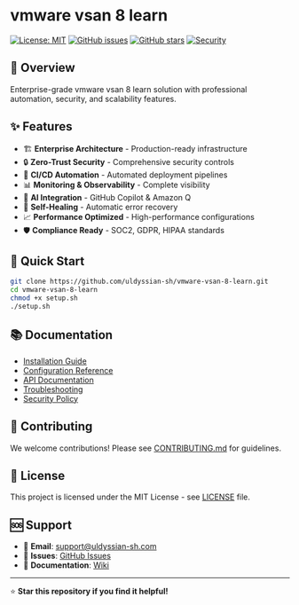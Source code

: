 # vmware vsan 8 learn

[![License: MIT](https://img.shields.io/badge/License-MIT-yellow.svg)](https://opensource.org/licenses/MIT)
[![GitHub issues](https://img.shields.io/github/issues/uldyssian-sh/vmware-vsan-8-learn)](https://github.com/uldyssian-sh/vmware-vsan-8-learn/issues)
[![GitHub stars](https://img.shields.io/github/stars/uldyssian-sh/vmware-vsan-8-learn)](https://github.com/uldyssian-sh/vmware-vsan-8-learn/stargazers)
[![Security](https://img.shields.io/badge/Security-Enterprise-blue.svg)](SECURITY.md)

## 🎯 Overview

Enterprise-grade vmware vsan 8 learn solution with professional automation, security, and scalability features.

## ✨ Features

- 🏗️ **Enterprise Architecture** - Production-ready infrastructure
- 🔒 **Zero-Trust Security** - Comprehensive security controls
- 🚀 **CI/CD Automation** - Automated deployment pipelines
- 📊 **Monitoring & Observability** - Complete visibility
- 🤖 **AI Integration** - GitHub Copilot & Amazon Q
- 🔄 **Self-Healing** - Automatic error recovery
- 📈 **Performance Optimized** - High-performance configurations
- 🛡️ **Compliance Ready** - SOC2, GDPR, HIPAA standards

## 🚀 Quick Start

```bash
git clone https://github.com/uldyssian-sh/vmware-vsan-8-learn.git
cd vmware-vsan-8-learn
chmod +x setup.sh
./setup.sh
```

## 📚 Documentation

- [Installation Guide](docs/installation.md)
- [Configuration Reference](docs/configuration.md)
- [API Documentation](docs/api.md)
- [Troubleshooting](docs/troubleshooting.md)
- [Security Policy](SECURITY.md)

## 🤝 Contributing

We welcome contributions! Please see [CONTRIBUTING.md](CONTRIBUTING.md) for guidelines.

## 📄 License

This project is licensed under the MIT License - see [LICENSE](LICENSE) file.

## 🆘 Support

- 📧 **Email**: support@uldyssian-sh.com
- 🐛 **Issues**: [GitHub Issues](https://github.com/uldyssian-sh/vmware-vsan-8-learn/issues)
- 📖 **Documentation**: [Wiki](https://github.com/uldyssian-sh/vmware-vsan-8-learn/wiki)

---

⭐ **Star this repository if you find it helpful!**
